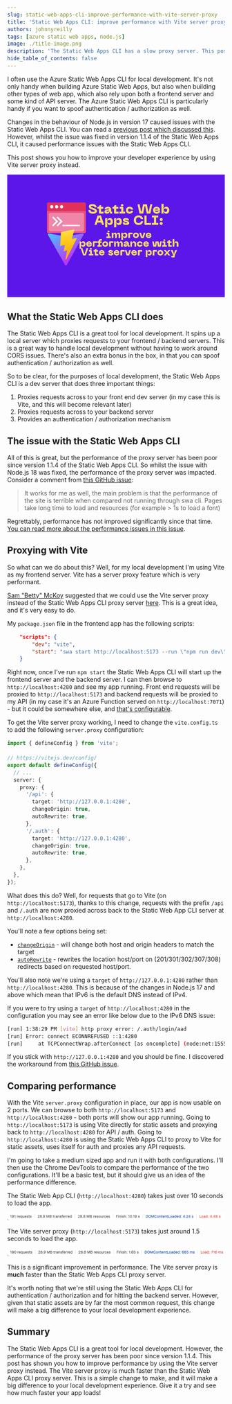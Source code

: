 ```yaml
---
slug: static-web-apps-cli-improve-performance-with-vite-server-proxy
title: 'Static Web Apps CLI: improve performance with Vite server proxy'
authors: johnnyreilly
tags: [azure static web apps, node.js]
image: ./title-image.png
description: 'The Static Web Apps CLI has a slow proxy server. This post shows you how to improve performance by using Vite server proxy instead.'
hide_table_of_contents: false
---
```


I often use the Azure Static Web Apps CLI for local development. It's not only handy when building Azure Static Web Apps, but also when building other types of web app, which also rely upon both a frontend server and some kind of API server. The Azure Static Web Apps CLI is particularly handy if you want to spoof authentication / authorization as well.

Changes in the behaviour of Node.js in version 17 caused issues with the Static Web Apps CLI. You can read a [previous post which discussed this](../2023-05-20-static-web-apps-cli-node-18-could-not-connect-to-api/index.md). However, whilst the issue was fixed in version 1.1.4 of the Static Web Apps CLI, it caused performance issues with the Static Web Apps CLI.

This post shows you how to improve your developer experience by using Vite server proxy instead.

![title image reading "Static Web Apps CLI: improve performance with Vite server proxy" with the Static Web Apps CLI and Vite logos](title-image.png)

<!--truncate-->

## What the Static Web Apps CLI does

The Static Web Apps CLI is a great tool for local development. It spins up a local server which proxies requests to your frontend / backend servers. This is a great way to handle local development without having to work around CORS issues. There's also an extra bonus in the box, in that you can spoof authentication / authorization as well.

So to be clear, for the purposes of local development, the Static Web Apps CLI is a dev server that does three important things:

1. Proxies requests across to your front end dev server (in my case this is Vite, and this will become relevant later)
2. Proxies requests across to your backend server
3. Provides an authentication / authorization mechanism

## The issue with the Static Web Apps CLI

All of this is great, but the performance of the proxy server has been poor since version 1.1.4 of the Static Web Apps CLI. So whilst the issue with Node.js 18 was fixed, the performance of the proxy server was impacted. Consider a comment from [this GitHub issue](https://github.com/Azure/static-web-apps-cli/issues/663#issuecomment-1646061953):

> It works for me as well, the main problem is that the performance of the site is terrible when compared not running through swa cli. Pages take long time to load and resources (for example > 1s to load a font)

Regrettably, performance has not improved significantly since that time. [You can read more about the performance issues in this issue](https://github.com/Azure/static-web-apps-cli/issues/736).

## Proxying with Vite

So what can we do about this? Well, for my local development I'm using Vite as my frontend server. Vite has a server proxy feature which is very performant.

[Sam "Betty" McKoy](https://github.com/bzbetty) suggested that we could use the Vite server proxy instead of the Static Web Apps CLI proxy server [here](https://github.com/Azure/static-web-apps-cli/issues/736#issuecomment-2143373208). This is a great idea, and it's very easy to do.

My `package.json` file in the frontend app has the following scripts:

```json
    "scripts": {
        "dev": "vite",
        "start": "swa start http://localhost:5173 --run \"npm run dev\" --api-location ./api"
    }
```

Right now, once I've run `npm start` the Static Web Apps CLI will start up the frontend server and the backend server. I can then browse to `http://localhost:4280` and see my app running. Front end requests will be proxied to `http://localhost:5173` and backend requests will be proxied to my API (in my case it's an Azure Function served on `http://localhost:7071`) - but it could be somewhere else, and [that's configurable](https://azure.github.io/static-web-apps-cli/docs/cli/swa-start/#start-api-server-manually).

To get the Vite server proxy working, I need to change the `vite.config.ts` to add the following `server.proxy` configuration:

```ts
import { defineConfig } from 'vite';

// https://vitejs.dev/config/
export default defineConfig({
  // ...
  server: {
    proxy: {
      '/api': {
        target: 'http://127.0.0.1:4280',
        changeOrigin: true,
        autoRewrite: true,
      },
      '/.auth': {
        target: 'http://127.0.0.1:4280',
        changeOrigin: true,
        autoRewrite: true,
      },
    },
  },
});
```

What does this do? Well, for requests that go to Vite (on `http://localhost:5173`), thanks to this change, requests with the prefix `/api` and `/.auth` are now proxied across back to the Static Web App CLI server at `http://localhost:4280`.

You'll note a few options being set:

- [`changeOrigin`](https://vitejs.dev/config/server-options.html#server-proxy) - will change both host and origin headers to match the target
- [`autoRewrite`](https://github.com/http-party/node-http-proxy#options) - rewrites the location host/port on (201/301/302/307/308) redirects based on requested host/port.

You'll also note we're using a `target` of `http://127.0.0.1:4280` rather than `http://localhost:4280`. This is because of the changes in Node.js 17 and above which mean that IPv6 is the default DNS instead of IPv4.

If you were to try using a `target` of `http://localhost:4280` in the configuration you may see an error like below due to the IPv6 DNS issue:

```bash
[run] 1:38:29 PM [vite] http proxy error: /.auth/login/aad
[run] Error: connect ECONNREFUSED ::1:4280
[run]     at TCPConnectWrap.afterConnect [as oncomplete] (node:net:1555:16)
```

If you stick with `http://127.0.0.1:4280` and you should be fine. I discovered the workaround from [this GitHub issue](https://github.com/vitejs/vite/discussions/7620#discussioncomment-5689650).

## Comparing performance

With the Vite `server.proxy` configuration in place, our app is now usable on 2 ports. We can browse to both `http://localhost:5173` and `http://localhost:4280` - both ports will show our app running. Going to `http://localhost:5173` is using Vite directly for static assets and proxying back to `http://localhost:4280` for API / auth. Going to `http://localhost:4280` is using the Static Web Apps CLI to proxy to Vite for static assets, uses itself for auth and proxies any API requests.

I'm going to take a medium sized app and run it with both configurations. I'll then use the Chrome DevTools to compare the performance of the two configurations. It'll be a basic test, but it should give us an idea of the performance difference.

The Static Web App CLI (`http://localhost:4280`) takes just over 10 seconds to load the app.

![screenshot of devtools showing 10 seconds finish time](devtools-performance-static-web-app-cli.png)

The Vite server proxy (`http://localhost:5173`) takes just around 1.5 seconds to load the app.

![screenshot of devtools showing 10 seconds finish time](devtools-performance-vite-server-proxy.png)

This is a significant improvement in performance. The Vite server proxy is **much** faster than the Static Web Apps CLI proxy server.

It's worth noting that we're still using the Static Web Apps CLI for authentication / authorization and for hitting the backend server. However, given that static assets are by far the most common request, this change will make a big difference to your local development experience.

## Summary

The Static Web Apps CLI is a great tool for local development. However, the performance of the proxy server has been poor since version 1.1.4. This post has shown you how to improve performance by using the Vite server proxy instead. The Vite server proxy is much faster than the Static Web Apps CLI proxy server. This is a simple change to make, and it will make a big difference to your local development experience. Give it a try and see how much faster your app loads!
